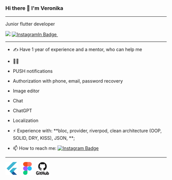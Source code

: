 ### Hi there 👋 I'm Veronika
---

Junior flutter developer


  <img src="https://media.giphy.com/media/ZRiLoLix9pnW7cVB5y/giphy.gif" width="100"/>

<a href="https://www.instagram.com/nika_near?igsh=MTZjZWViOWN6NHZjdw%3D%3D&utm_source=qr">
<img src="https://img.shields.io/badge/Instagram-pink?style=for-the-badge&logo=instagram&logoColor=white" alt="InstagramIn Badge"/>
</a>
<img src="https://komarev.com/ghpvc/?username=VeronikaTsitser&style=flat-square&color=red" alt=""/>

---

- :writing_hand: Have 1 year of experience and a mentor, who can help me

- :woman_technologist:
- PUSH notifications
- Authorization with phone, email, password recovery
- Image editor
- Chat
- ChatGPT
- Localization

- :zap: Experience with: **bloc, provider, riverpod, clean architecture (OOP, SOLID, DRY, KISS), JSON, **;

- :mailbox: How to reach me: [![Instagram Badge](https://img.shields.io/badge/-Instagram-pink?style=flat&logo=Instagram&logoColor=white)]([https://www.instagram.com/nika_near?igsh=MTZjZWViOWN6NHZjdw%3D%3D&utm_source=qr])

---

<div>
   <img src="https://github.com/devicons/devicon/blob/master/icons/flutter/flutter-original.svg" title="Flutter" alt="Flutter" width="40" height="40"/>&nbsp;
  <img src="https://github.com/devicons/devicon/blob/master/icons/figma/figma-original.svg" title="Figma" alt="Figma" width="40" height="40"/>&nbsp;
 <img src="https://github.com/devicons/devicon/blob/master/icons/github/github-original-wordmark.svg" title="Figma" alt="Figma" width="40" height="40"/>&nbsp;
<div>
